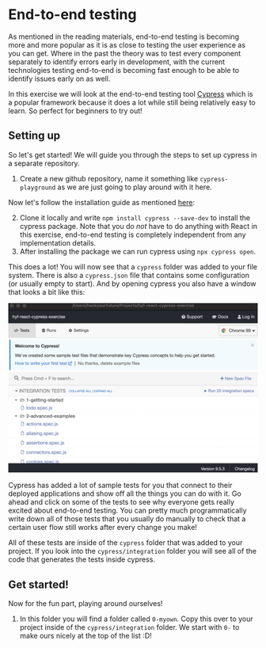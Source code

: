 # End-to-end testing

As mentioned in the reading materials, end-to-end testing is becoming more and more popular as it is as close to testing the user experience as you can get. Where in the past the theory was to test every component separately to identify errors early in development, with the current technologies testing end-to-end is becoming fast enough to be able to identify issues early on as well.

In this exercise we will look at the end-to-end testing tool [Cypress](https://www.cypress.io/) which is a popular framework because it does a lot while still being relatively easy to learn. So perfect for beginners to try out!

## Setting up

So let's get started! We will guide you through the steps to set up cypress in a separate repository.

1. Create a new github repository, name it something like `cypress-playground` as we are just going to play around with it here.

Now let's follow the installation guide as mentioned [here](https://docs.cypress.io/guides/getting-started/installing-cypress):

2. Clone it locally and write `npm install cypress --save-dev` to install the cypress package. Note that you do _not_ have to do anything with React in this exercise, end-to-end testing is completely independent from any implementation details.
3. After installing the package we can run cypress using `npx cypress open`.

This does a lot! You will now see that a `cypress` folder was added to your file system. There is also a `cypress.json` file that contains some configuration (or usually empty to start). And by opening cypress you also have a window that looks a bit like this:

![Cypress window screenshot](../../../assets/cypress-window.png)

Cypress has added a lot of sample tests for you that connect to their deployed applications and show off all the things you can do with it. Go ahead and click on some of the tests to see why everyone gets really excited about end-to-end testing. You can pretty much programmatically write down all of those tests that you usually do manually to check that a certain user flow still works after every change you make!

All of these tests are inside of the `cypress` folder that was added to your project. If you look into the `cypress/integration` folder you will see all of the code that generates the tests inside cypress.

## Get started!

Now for the fun part, playing around ourselves!

1. In this folder you will find a folder called `0-myown`. Copy this over to your project inside of the `cypress/integration` folder. We start with `0-` to make ours nicely at the top of the list :D!

